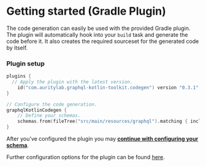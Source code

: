 # Getting started (Gradle Plugin)
The code generation can easily be used with the provided Gradle plugin.
The plugin will automatically hook into your `build` task and generate the code before it. 
It also creates the required sourceset for the generated code by itself.

### Plugin setup
```kotlin
plugins {
  // Apply the plugin with the latest version.
    id("com.auritylab.graphql-kotlin-toolkit.codegen") version "0.3.1"
}

// Configure the code generation.
graphqlKotlinCodegen {
    // Define your schemas.
    schemas.from(fileTree("src/main/resources/graphql").matching { include("*.graphqls") })
}
```

After you've configured the plugin you may [**continue with configuring your schema**](schema-configuration.md).

Further configuration options for the plugin can be found [here](advanced-configuration.md).
